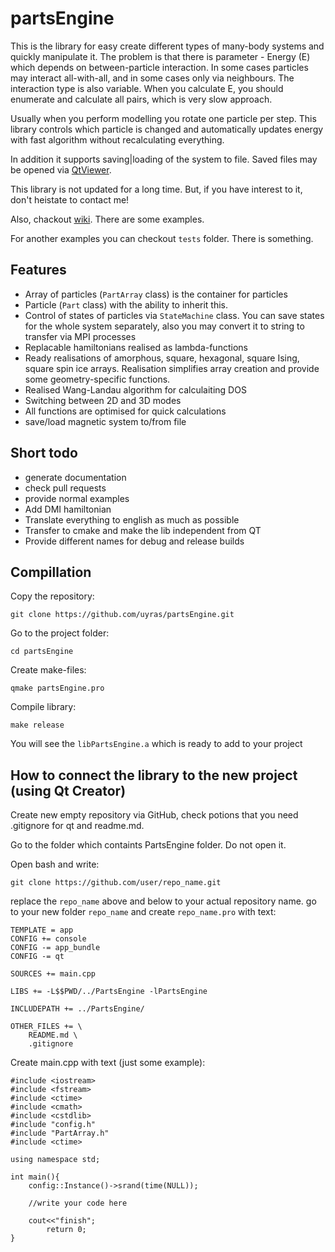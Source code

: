 # partsEngine
This is the library for easy create different types of many-body systems and quickly manipulate it.
The problem is that there is parameter - Energy (E) which depends on between-particle interaction. In some cases particles may interact all-with-all, and in some cases only via neighbours. The interaction type is also variable.
When you calculate E, you should enumerate and calculate all pairs, which is very slow approach.

Usually when you perform modelling you rotate one particle per step. This library controls which particle is changed and automatically updates energy with fast algorithm without recalculating everything.

In addition it supports saving|loading of the system to file. Saved files may be opened via [QtViewer](https://github.com/uyras/QtViewer).

This library is not updated for a long time.
But, if you have interest to it, don't heistate to contact me!

Also, chackout [wiki](https://github.com/uyras/partsEngine/wiki). There are some examples.

For another examples you can checkout `tests` folder. There is something.

## Features

* Array of particles (`PartArray` class) is the container for particles
* Particle (`Part` class) with the ability to inherit this.
* Control of states of particles via `StateMachine` class. You can save states for the whole system separately, also you may convert it to string to transfer via MPI processes
* Replacable hamiltonians realised as lambda-functions
* Ready realisations of amorphous, square, hexagonal, square Ising, square spin ice arrays. Realisation simplifies array creation and provide some geometry-specific functions.
* Realised Wang-Landau algorithm for calculaiting DOS
* Switching between 2D and 3D modes
* All functions are optimised for quick calculations
* save/load magnetic system to/from file

## Short todo

* generate documentation
* check pull requests
* provide normal examples
* Add DMI hamiltonian
* Translate everything to english as much as possible
* Transfer to cmake and make the lib independent from QT
* Provide different names for debug and release builds

## Compillation
Copy the repository:
```
git clone https://github.com/uyras/partsEngine.git
```
Go to the project folder:
```
cd partsEngine
```
Create make-files:
```
qmake partsEngine.pro
```
Compile library:
```
make release
```
You will see the `libPartsEngine.a` which is ready to add to your project

## How to connect the library to the new project (using Qt Creator)

Create new empty repository via GitHub, check potions that you need .gitignore for qt and readme.md.

Go to the folder which containts PartsEngine folder. Do not open it. 

Open bash and write:
```
git clone https://github.com/user/repo_name.git
```
replace the `repo_name` above and below to your actual repository name.
go to your new folder `repo_name` and create `repo_name.pro` with text:
```
TEMPLATE = app
CONFIG += console
CONFIG -= app_bundle
CONFIG -= qt

SOURCES += main.cpp

LIBS += -L$$PWD/../PartsEngine -lPartsEngine

INCLUDEPATH += ../PartsEngine/

OTHER_FILES += \
    README.md \
    .gitignore
```
Create main.cpp with text (just some example):
```
#include <iostream>
#include <fstream>
#include <ctime>
#include <cmath>
#include <cstdlib>
#include "config.h"
#include "PartArray.h"
#include <ctime>

using namespace std;

int main(){
    config::Instance()->srand(time(NULL));

    //write your code here

    cout<<"finish";
        return 0;
}

```
